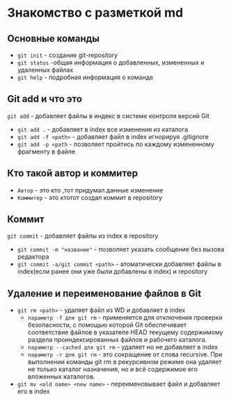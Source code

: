 # Знакомство с разметкой md
## Основные команды
- `git init` - cоздание git-repository
- `git status` -общая информация о добавленных, измененных и удаленных файлах
- `git help` - подробная информация о команде
## Git add и что это 
`git add` - добавляет файлы в индекс в системе контроля версий Git
- `git add .` - добавляет в index все изменения из каталога
- `git add -f <path>` - добавляет файл в index игнорируя .gitignore
- `git add -p <path` - позволяет пройтись по каждому измененному фрагменту в файле
## Кто такой автор и коммитер
- `Автор` - это кто ,тот придумал данные изменение
- `Коммитер` - это ктотот создал коммит в repository
## Коммит
`git commit` - добавляет файлы из index в repository
- `git commit -m "название"` - позволяет указать сообщение без вызова редактора
- `git commit -a/git commit <path>` - атоматически добавляет файлы в index(если ранее они уже были добавлены в index) и repository
## Удаление и переименование файлов в Git
- `git rm <path>` - удаляет файл из WD и добавляет в index
  - `параметр -f для git rm` - применяется для отключения проверки безопасности, с помощью которой Git обеспечивает соответствие файлов в указателе HEAD текущему содержимому раздела проиндексированных файлов и рабочего каталога.
  - `параметр --cached для git rm` - удаляет но не добавляет в index
  - `параметр -r для git rm` - это сокращение от слова recursive. При выполнении команды git rm в рекурсивном режиме она удаляет не только каталог назначения, но и всё содержимое его вложенных каталогов.
- `git mv <old name> <new name>` -  переименовывает файл и добавляет его в index